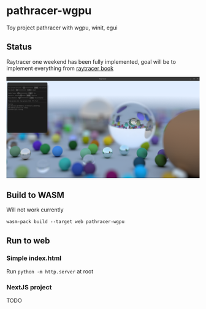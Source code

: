 # pathracer-wgpu
Toy project pathracer with wgpu, winit, egui

## Status
Raytracer one weekend has been fully implemented, goal will be to implement everything from [raytracer book](https://raytracing.github.io/)

![prev](image/raytracer_oneweekend.png)

## Build to WASM
Will not work currently
```
wasm-pack build --target web pathracer-wgpu
```

## Run to web
### Simple index.html
Run `python -m http.server` at root

### NextJS project
TODO

